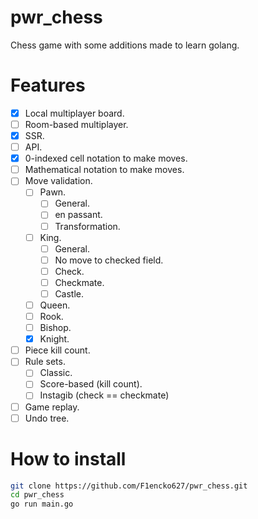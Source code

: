 # pwr_chess

Chess game with some additions made to learn golang.

# Features

- [x] Local multiplayer board.
- [ ] Room-based multiplayer.
- [x] SSR.
- [ ] API.
- [x] 0-indexed cell notation to make moves.
- [ ] Mathematical notation to make moves.
- [ ] Move validation.
  - [ ] Pawn.
    - [ ] General.
    - [ ] en passant.
    - [ ] Transformation.
  - [ ] King.
    - [ ] General.
    - [ ] No move to checked field.
    - [ ] Check.
    - [ ] Checkmate.
    - [ ] Castle.
  - [ ] Queen.
  - [ ] Rook.
  - [ ] Bishop.
  - [x] Knight.
- [ ] Piece kill count.
- [ ] Rule sets.
  - [ ] Classic.
  - [ ] Score-based (kill count).
  - [ ] Instagib (check == checkmate)
- [ ] Game replay.
- [ ] Undo tree.

# How to install

```bash
git clone https://github.com/F1encko627/pwr_chess.git
cd pwr_chess
go run main.go
```
